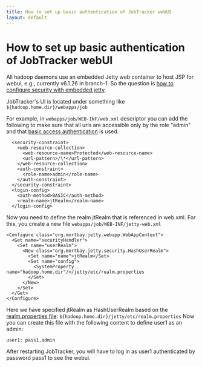 ```yaml
---
title: How to set up basic authentication of JobTracker webUI
layout: default
---
```


How to set up basic authentication of JobTracker webUI
======================================================

All hadoop daemons use an embedded Jetty web container to host JSP for webui, e.g., currently v6.1.26 in branch-1. So the question is [how to configure security with embedded jetty](http://docs.codehaus.org/display/JETTY/How+to+Configure+Security+with+Embedded+Jetty).

JobTracker's UI is located under something like `${hadoop.home.dir}/webapps/job`

For example, in `webapps/job/WEB-INF/web.xml` descriptor you can add the following to make sure that all urls are accessible only by the role "admin" and that [basic access authentication](http://en.wikipedia.org/wiki/Basic_access_authentication) is used.


~~~
  <security-constraint>
    <web-resource-collection>
      <web-resource-name>Protected</web-resource-name>
      <url-pattern>/\*</url-pattern>
    </web-resource-collection>
    <auth-constraint>
      <role-name>admin</role-name>
    </auth-constraint>
  </security-constraint>
  <login-config>
    <auth-method>BASIC</auth-method>
    <realm-name>jtRealm</realm-name>
  </login-config>
~~~

Now you need to define the realm jtRealm that is referenced in web.xml. For this, you create a new file `webapps/job/WEB-INF/jetty-web.xml`

~~~
<Configure class="org.mortbay.jetty.webapp.WebAppContext">
  <Get name="securityHandler">
    <Set name="userRealm">
      <New class="org.mortbay.jetty.security.HashUserRealm">
        <Set name="name">jtRealm</Set>
        <Set name="config">
          <SystemProperty name="hadoop.home.dir"/>/jetty/etc/realm.properties
        </Set>
      </New>
    </Set>
  </Get>
</Configure>
~~~

Here we have specified jtRealm as HashUserRealm based on the [realm.properties file](http://docs.codehaus.org/display/JETTY/Realms): `${hadoop.home.dir}/jetty/etc/realm.properties`
Now you can create this file with the following content to define user1 as an admin:

`user1: pass1,admin`

After restarting JobTracker, you will have to log in as user1 authenticated by password pass1 to see the webui.

